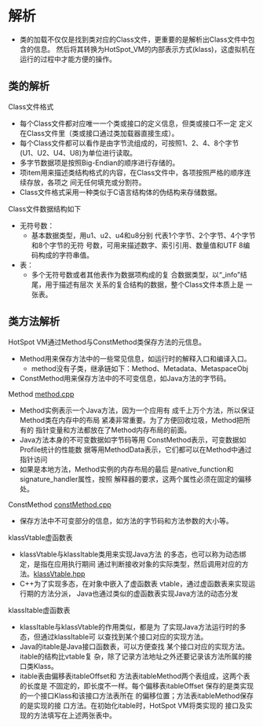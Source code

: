# 解析
 - 类的加载不仅仅是找到类对应的Class文件，更重要的是解析出Class文件中包含的信息。
   然后将其转换为HotSpot_VM的内部表示方式(klass)，这虚拟机在运行的过程中才能方便的操作。

## 类的解析

Class文件格式
 - 每个Class文件都对应唯一一个类或接口的定义信息，但类或接口不一定
   定义在Class文件里（类或接口通过类加载器直接生成）。
 - 每个Class文件都可以看作是由字节流组成的，可按照1、2、4、8个字节(U1、U2、U4、U8)为单位进行读取。
 - 多字节数据项是按照Big-Endian的顺序进行存储的。
 - 项item用来描述类结构格式的内容，在Class文件中，各项按照严格的顺序连续存放，各项之
   间无任何填充或分割符。
 - Class文件格式采用一种类似于C语言结构体的伪结构来存储数据。

Class文件数据结构如下
 - 无符号数：
   - 基本数据类型，用u1、u2、u4和u8分别
     代表1个字节、2个字节、4个字节和8个字节的无符
     号数，可用来描述数字、索引引用、数量值和UTF
     8编码构成的字符串值。
 - 表：
   - 多个无符号数或者其他表作为数据项构成的复
     合数据类型，以“_info”结尾，用于描述有层次
     关系的复合结构的数据，整个Class文件本质上是
     一张表。
## 类方法解析

HotSpot VM通过Method与ConstMethod类保存方法的元信息。
 - Method用来保存方法中的一些常见信息，如运行时的解释入口和编译入口。
   - method没有子类，继承链如下：Method、Metadata、MetaspaceObj
 - ConstMethod用来保存方法中的不可变信息，如Java方法的字节码。

Method [method.cpp](../../../openjdk-8u40/hotspot/src/share/vm/oops/method.cpp)
 - Method实例表示一个Java方法，因为一个应用有
   成千上万个方法，所以保证Method类在内存中的布局
   紧凑非常重要。为了方便回收垃圾，Method把所有的
   指针变量和方法都放在了Method内存布局的前面。
 - Java方法本身的不可变数据如字节码等用
   ConstMethod表示，可变数据如Profile统计的性能数
   据等用MethodData表示，它们都可以在Method中通过
   指针访问
 - 如果是本地方法，Method实例的内存布局的最后
   是native_function和signature_handler属性，按照
   解释器的要求，这两个属性必须在固定的偏移处。

ConstMethod [constMethod.cpp](../../../openjdk-8u40/hotspot/src/share/vm/oops/constMethod.cpp)
 - 保存方法中不可变部分的信息，如方法的字节码和方法参数的大小等。

klassVtable虚函数表
 - klassVtable与klassItable类用来实现Java方法
   的多态，也可以称为动态绑定，是指在应用执行期间
   通过判断接收对象的实际类型，然后调用对应的方
   法。[klassVtable.hpp](../../../openjdk-8u40/hotspot/src/share/vm/oops/klassVtable.hpp)
 - C++为了实现多态，在对象中嵌入了虚函数表
   vtable，通过虚函数表来实现运行期的方法分派，
   Java也通过类似的虚函数表实现Java方法的动态分发

klassItable虚函数表
 - klassItable与klassVtable的作用类似，都是为
   了实现Java方法运行时的多态，但通过klassItable可
   以查找到某个接口对应的实现方法。
 - Java的itable是Java接口函数表，可以方便查找
   某个接口对应的实现方法。itable的结构比vtable复
   杂，除了记录方法地址之外还要记录该方法所属的接
   口类Klass。
 - itable表由偏移表itableOffset和
   方法表itableMethod两个表组成，这两个表的长度是
   不固定的，即长度不一样。每个偏移表itableOffset
   保存的是类实现的一个接口Klass和该接口方法表所在
   的偏移位置；方法表itableMethod保存的是实现的接
   口方法。在初始化itable时，HotSpot VM将类实现的
   接口及实现的方法填写在上述两张表中。